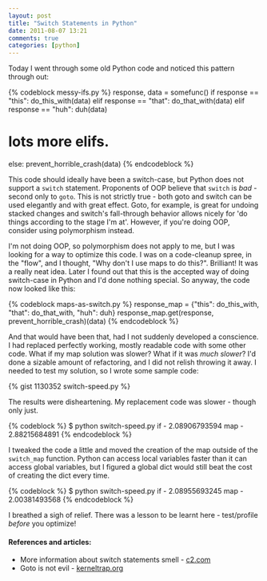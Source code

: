 ```yaml
---
layout: post
title: "Switch Statements in Python"
date: 2011-08-07 13:21
comments: true
categories: [python]
---
```

Today I went through some old Python code and noticed this pattern through out:

{% codeblock messy-ifs.py %}
response, data = somefunc()
if response == "this":
    do_this_with(data)
elif response == "that":
    do_that_with(data)
elif response == "huh":
    duh(data)
# lots more elifs.
else:
    prevent_horrible_crash(data)
{% endcodeblock %}

This code should ideally have been a switch-case, but Python does not support a `switch` statement. Proponents of OOP believe that `switch` is *bad* - second only to `goto`. This is not strictly true - both goto and switch can be used elegantly and with great effect. Goto, for example, is great for undoing stacked changes and switch's fall-through behavior allows nicely for 'do things according to the stage I'm at'. However, if you're doing OOP, consider using polymorphism instead.
<!--more-->
I'm not doing OOP, so polymorphism does not apply to me, but I was looking for a way to optimize this code. I was on a code-cleanup spree, in the "flow", and I thought, "Why don't I use maps to do this?". Brilliant! It was a really neat idea. Later I found out that this is the accepted way of doing switch-case in Python and I'd done nothing special. So anyway, the code now looked like this:

{% codeblock maps-as-switch.py %}
response_map = {"this": do_this_with,
                "that": do_that_with,
                "huh": duh}
response_map.get(response, prevent_horrible_crash)(data)
{% endcodeblock %}

And that would have been that, had I not suddenly developed a conscience. I had replaced perfectly working, mostly readable code with some other code. What if my map solution was slower? What if it was _much slower_? I'd done a sizable amount of refactoring, and I did not relish throwing it away. I needed to test my solution, so I wrote some sample code:

{% gist 1130352 switch-speed.py %}

The results were disheartening. My replacement code was slower - though only just.

{% codeblock %}
$ python switch-speed.py
if - 2.08906793594
map - 2.88215684891
{% endcodeblock %}

I tweaked the code a little and moved the creation of the map outside of the `switch_map` function. Python can access local variables faster than it can access global variables, but I figured a global dict would still beat the cost of creating the dict every time.

{% codeblock %}
$ python switch-speed.py
if -  2.08955693245
map -  2.00381493568
{% endcodeblock %}

I breathed a sigh of relief. There was a lesson to be learnt here - test/profile _before_ you optimize!


#### References and articles:

*  More information about switch statements smell - [c2.com](http://c2.com/cgi/wiki?SwitchStatementsSmell)
*  Goto is not evil - [kerneltrap.org](http://kerneltrap.org/node/553/2131)
